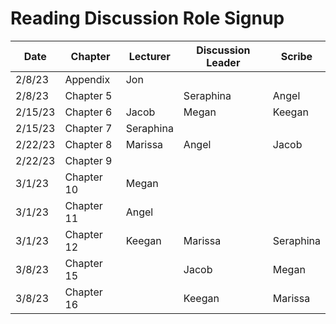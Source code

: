 # Reading Discussion Role Signup

| Date    | Chapter    | Lecturer | Discussion Leader | Scribe |
| ------- | ---------- | -------- | ----------------- | ------ |
| 2/8/23  | Appendix   | Jon      |                   |        |
| 2/8/23  | Chapter 5  |          |         Seraphina          | Angel  |
| 2/15/23 | Chapter 6  | Jacob    |       Megan       | Keegan |
| 2/15/23 | Chapter 7  |    Seraphina      |                   |        |
| 2/22/23 | Chapter 8  |  Marissa |   Angel           | Jacob  |
| 2/22/23 | Chapter 9  |          |                   |  |
| 3/1/23  | Chapter 10 |   Megan  |                   |        |
| 3/1/23  | Chapter 11 |   Angel  |                   |        |
| 3/1/23  | Chapter 12 |   Keegan |          Marissa  |    Seraphina    |
| 3/8/23  | Chapter 15 |          |       Jacob       | Megan  |
| 3/8/23  | Chapter 16 |          |       Keegan      |Marissa |
